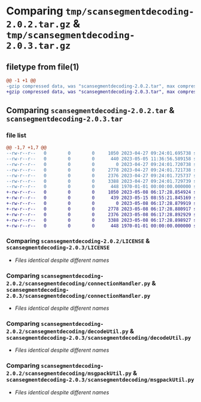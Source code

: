 # Comparing `tmp/scansegmentdecoding-2.0.2.tar.gz` & `tmp/scansegmentdecoding-2.0.3.tar.gz`

## filetype from file(1)

```diff
@@ -1 +1 @@
-gzip compressed data, was "scansegmentdecoding-2.0.2.tar", max compression
+gzip compressed data, was "scansegmentdecoding-2.0.3.tar", max compression
```

## Comparing `scansegmentdecoding-2.0.2.tar` & `scansegmentdecoding-2.0.3.tar`

### file list

```diff
@@ -1,7 +1,7 @@
--rw-r--r--   0        0        0     1050 2023-04-27 09:24:01.695738 scansegmentdecoding-2.0.2/LICENSE
--rw-r--r--   0        0        0      440 2023-05-05 11:36:56.589158 scansegmentdecoding-2.0.2/pyproject.toml
--rw-r--r--   0        0        0        0 2023-04-27 09:24:01.720738 scansegmentdecoding-2.0.2/scansegmentdecoding/__init__.py
--rw-r--r--   0        0        0     2778 2023-04-27 09:24:01.721738 scansegmentdecoding-2.0.2/scansegmentdecoding/connectionHandler.py
--rw-r--r--   0        0        0     2376 2023-04-27 09:24:01.725737 scansegmentdecoding-2.0.2/scansegmentdecoding/decodeUtil.py
--rw-r--r--   0        0        0     3388 2023-04-27 09:24:01.729739 scansegmentdecoding-2.0.2/scansegmentdecoding/msgpackUtil.py
--rw-r--r--   0        0        0      448 1970-01-01 00:00:00.000000 scansegmentdecoding-2.0.2/PKG-INFO
+-rw-r--r--   0        0        0     1050 2023-05-08 06:17:28.854924 scansegmentdecoding-2.0.3/LICENSE
+-rw-r--r--   0        0        0      439 2023-05-15 08:55:21.845169 scansegmentdecoding-2.0.3/pyproject.toml
+-rw-r--r--   0        0        0        0 2023-05-08 06:17:28.879919 scansegmentdecoding-2.0.3/scansegmentdecoding/__init__.py
+-rw-r--r--   0        0        0     2778 2023-05-08 06:17:28.880917 scansegmentdecoding-2.0.3/scansegmentdecoding/connectionHandler.py
+-rw-r--r--   0        0        0     2376 2023-05-08 06:17:28.892929 scansegmentdecoding-2.0.3/scansegmentdecoding/decodeUtil.py
+-rw-r--r--   0        0        0     3388 2023-05-08 06:17:28.898927 scansegmentdecoding-2.0.3/scansegmentdecoding/msgpackUtil.py
+-rw-r--r--   0        0        0      448 1970-01-01 00:00:00.000000 scansegmentdecoding-2.0.3/PKG-INFO
```

### Comparing `scansegmentdecoding-2.0.2/LICENSE` & `scansegmentdecoding-2.0.3/LICENSE`

 * *Files identical despite different names*

### Comparing `scansegmentdecoding-2.0.2/scansegmentdecoding/connectionHandler.py` & `scansegmentdecoding-2.0.3/scansegmentdecoding/connectionHandler.py`

 * *Files identical despite different names*

### Comparing `scansegmentdecoding-2.0.2/scansegmentdecoding/decodeUtil.py` & `scansegmentdecoding-2.0.3/scansegmentdecoding/decodeUtil.py`

 * *Files identical despite different names*

### Comparing `scansegmentdecoding-2.0.2/scansegmentdecoding/msgpackUtil.py` & `scansegmentdecoding-2.0.3/scansegmentdecoding/msgpackUtil.py`

 * *Files identical despite different names*

